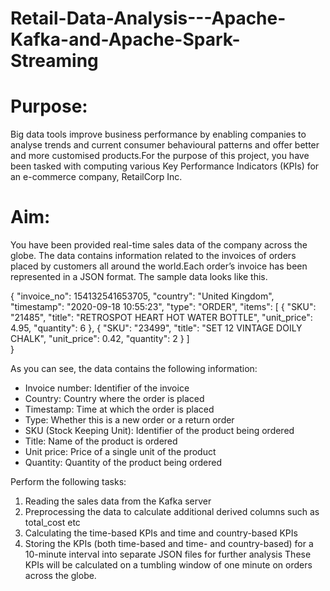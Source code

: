 # Retail-Data-Analysis---Apache-Kafka-and-Apache-Spark-Streaming
# Purpose:
Big data tools improve business performance by enabling companies to analyse trends and current consumer behavioural patterns and offer better and more customised products.For the purpose of this project, you have been tasked with computing various Key Performance Indicators (KPIs) for an e-commerce company, RetailCorp Inc. 

# Aim:
You have been provided real-time sales data of the company across the globe. The data contains information related to the invoices of orders placed by customers all around the world.Each order’s invoice has been represented in a JSON format. The sample data looks like this.

{
  "invoice_no": 154132541653705,
  "country": "United Kingdom",
  "timestamp": "2020-09-18 10:55:23",
  "type": "ORDER",
  "items": [
    {
      "SKU": "21485",
      "title": "RETROSPOT HEART HOT WATER BOTTLE",
      "unit_price": 4.95,
      "quantity": 6
    },
    {
      "SKU": "23499",
      "title": "SET 12 VINTAGE DOILY CHALK",
      "unit_price": 0.42,
      "quantity": 2
    }
  ]  
}

As you can see, the data contains the following information:
- Invoice number: Identifier of the invoice
- Country: Country where the order is placed
- Timestamp: Time at which the order is placed
- Type: Whether this is a new order or a return order
- SKU (Stock Keeping Unit): Identifier of the product being ordered
- Title: Name of the product is ordered
- Unit price: Price of a single unit of the product
- Quantity: Quantity of the product being ordered


Perform the following tasks:
1. Reading the sales data from the Kafka server
2. Preprocessing the data to calculate additional derived columns such as total_cost etc
3. Calculating the time-based KPIs and time and country-based KPIs
4. Storing the KPIs (both time-based and time- and country-based) for a 10-minute interval into separate JSON files for further analysis
These KPIs will be calculated on a tumbling window of one minute on orders across the globe.
